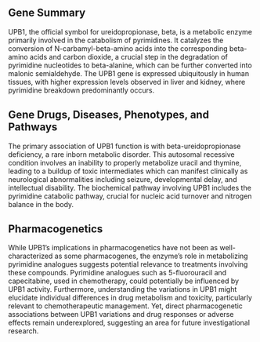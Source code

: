 ## Gene Summary
UPB1, the official symbol for ureidopropionase, beta, is a metabolic enzyme primarily involved in the catabolism of pyrimidines. It catalyzes the conversion of N-carbamyl-beta-amino acids into the corresponding beta-amino acids and carbon dioxide, a crucial step in the degradation of pyrimidine nucleotides to beta-alanine, which can be further converted into malonic semialdehyde. The UPB1 gene is expressed ubiquitously in human tissues, with higher expression levels observed in liver and kidney, where pyrimidine breakdown predominantly occurs.

## Gene Drugs, Diseases, Phenotypes, and Pathways
The primary association of UPB1 function is with beta-ureidopropionase deficiency, a rare inborn metabolic disorder. This autosomal recessive condition involves an inability to properly metabolize uracil and thymine, leading to a buildup of toxic intermediates which can manifest clinically as neurological abnormalities including seizure, developmental delay, and intellectual disability. The biochemical pathway involving UPB1 includes the pyrimidine catabolic pathway, crucial for nucleic acid turnover and nitrogen balance in the body.

## Pharmacogenetics
While UPB1’s implications in pharmacogenetics have not been as well-characterized as some pharmacogenes, the enzyme’s role in metabolizing pyrimidine analogues suggests potential relevance to treatments involving these compounds. Pyrimidine analogues such as 5-fluorouracil and capecitabine, used in chemotherapy, could potentially be influenced by UPB1 activity. Furthermore, understanding the variations in UPB1 might elucidate individual differences in drug metabolism and toxicity, particularly relevant to chemotherapeutic management. Yet, direct pharmacogenetic associations between UPB1 variations and drug responses or adverse effects remain underexplored, suggesting an area for future investigational research.